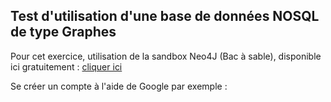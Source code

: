 ## Test d'utilisation d'une base de données NOSQL de type Graphes
Pour cet exercice, utilisation de la sandbox Neo4J (Bac à sable), disponible ici gratuitement : [cliquer ici](https://neo4j.com/sandbox/)

Se créer un compte à l'aide de Google par exemple :
